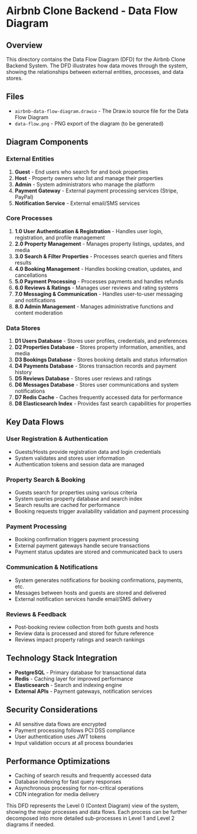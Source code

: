 # Airbnb Clone Backend - Data Flow Diagram

## Overview
This directory contains the Data Flow Diagram (DFD) for the Airbnb Clone Backend System. The DFD illustrates how data moves through the system, showing the relationships between external entities, processes, and data stores.

## Files
- `airbnb-data-flow-diagram.drawio` - The Draw.io source file for the Data Flow Diagram
- `data-flow.png` - PNG export of the diagram (to be generated)

## Diagram Components

### External Entities
1. **Guest** - End users who search for and book properties
2. **Host** - Property owners who list and manage their properties
3. **Admin** - System administrators who manage the platform
4. **Payment Gateway** - External payment processing services (Stripe, PayPal)
5. **Notification Service** - External email/SMS services

### Core Processes
1. **1.0 User Authentication & Registration** - Handles user login, registration, and profile management
2. **2.0 Property Management** - Manages property listings, updates, and media
3. **3.0 Search & Filter Properties** - Processes search queries and filters results
4. **4.0 Booking Management** - Handles booking creation, updates, and cancellations
5. **5.0 Payment Processing** - Processes payments and handles refunds
6. **6.0 Reviews & Ratings** - Manages user reviews and rating systems
7. **7.0 Messaging & Communication** - Handles user-to-user messaging and notifications
8. **8.0 Admin Management** - Manages administrative functions and content moderation

### Data Stores
1. **D1 Users Database** - Stores user profiles, credentials, and preferences
2. **D2 Properties Database** - Stores property information, amenities, and media
3. **D3 Bookings Database** - Stores booking details and status information
4. **D4 Payments Database** - Stores transaction records and payment history
5. **D5 Reviews Database** - Stores user reviews and ratings
6. **D6 Messages Database** - Stores user communications and system notifications
7. **D7 Redis Cache** - Caches frequently accessed data for performance
8. **D8 Elasticsearch Index** - Provides fast search capabilities for properties

## Key Data Flows

### User Registration & Authentication
- Guests/Hosts provide registration data and login credentials
- System validates and stores user information
- Authentication tokens and session data are managed

### Property Search & Booking
- Guests search for properties using various criteria
- System queries property database and search index
- Search results are cached for performance
- Booking requests trigger availability validation and payment processing

### Payment Processing
- Booking confirmation triggers payment processing
- External payment gateways handle secure transactions
- Payment status updates are stored and communicated back to users

### Communication & Notifications
- System generates notifications for booking confirmations, payments, etc.
- Messages between hosts and guests are stored and delivered
- External notification services handle email/SMS delivery

### Reviews & Feedback
- Post-booking review collection from both guests and hosts
- Review data is processed and stored for future reference
- Reviews impact property ratings and search rankings

## Technology Stack Integration
- **PostgreSQL** - Primary database for transactional data
- **Redis** - Caching layer for improved performance
- **Elasticsearch** - Search and indexing engine
- **External APIs** - Payment gateways, notification services

## Security Considerations
- All sensitive data flows are encrypted
- Payment processing follows PCI DSS compliance
- User authentication uses JWT tokens
- Input validation occurs at all process boundaries

## Performance Optimizations
- Caching of search results and frequently accessed data
- Database indexing for fast query responses
- Asynchronous processing for non-critical operations
- CDN integration for media delivery

This DFD represents the Level 0 (Context Diagram) view of the system, showing the major processes and data flows. Each process can be further decomposed into more detailed sub-processes in Level 1 and Level 2 diagrams if needed.
